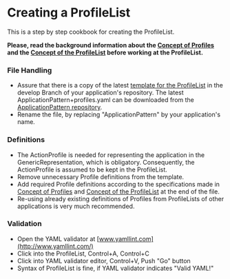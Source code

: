 # Creating a ProfileList

This is a step by step cookbook for creating the ProfileList.  

**Please, read the background information about the [Concept of Profiles](../ConceptOfProfiles/ConceptOfProfiles.md) and the [Concept of the ProfileList](../ConceptOfProfileList/ConceptOfProfileList.md) before working at the ProfileList.**   


### File Handling

* Assure that there is a copy of the latest [template for the ProfileList](https://github.com/openBackhaul/ApplicationPattern/blob/develop/ApplicationPattern+profiles.yaml) in the develop Branch of your application's repository. The latest ApplicationPattern+profiles.yaml can be downloaded from the [ApplicationPattern repository](https://github.com/openBackhaul/ApplicationPattern/tree/develop).  
* Rename the file, by replacing "ApplicationPattern" by your application's name.  


### Definitions

* The ActionProfile is needed for representing the application in the GenericRepresentation, which is obligatory. Consequently, the ActionProfile is assumed to be kept in the ProfileList.  
* Remove unnecessary Profile definitions from the template.  
* Add required Profile definitions according to the specifications made in [Concept of Profiles](../ConceptOfProfiles/ConceptOfProfiles.md) and [Concept of the ProfileList](../ConceptOfProfileList/ConceptOfProfileList.md) at the end of the file.  
* Re-using already existing definitions of Profiles from ProfileLists of other applications is very much recommended.  


### Validation

* Open the YAML validator at [www.yamllint.com](http://www.yamllint.com/)
* Click into the ProfileList, Control+A, Control+C
* Click into YAML validator editor, Control+V, Push "Go" button
* Syntax of ProfileList is fine, if YAML validator indicates "Valid YAML!"
